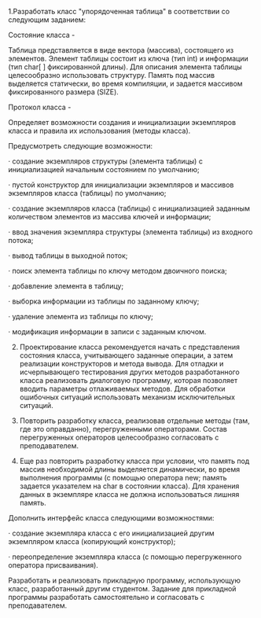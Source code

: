1.Разработать класс "упорядоченная таблица" в соответствии со следующим заданием:

Состояние класса -

Таблица представляется в виде вектора (массива), состоящего из элементов. Элемент таблицы состоит из ключа (тип int) и информации (тип char[ ] фиксированной длины). Для описания элемента таблицы целесообразно использовать структуру. Память под массив выделяется статически, во время компиляции, и задается массивом фиксированного размера (SIZE).

Протокол класса -

Определяет  возможности создания и инициализации экземпляров класса и правила их использования (методы класса).

Предусмотреть следующие возможности:

·          создание экземпляров структуры (элемента таблицы) с инициализацией начальным состоянием по умолчанию;

·          пустой конструктор для инициализации экземпляров и массивов экземпляров класса (таблицы) по умолчанию;

·          создание экземпляров класса (таблицы) с инициализацией заданным количеством элементов из массива ключей и информации;

·          ввод значения экземпляра структуры (элемента таблицы) из входного потока;

·          вывод таблицы в выходной поток;

·          поиск элемента таблицы по ключу методом двоичного поиска;

·          добавление элемента в таблицу;

·          выборка информации из таблицы по заданному ключу;

·          удаление элемента из таблицы по ключу;

·          модификация информации в записи с заданным ключом.

2. Проектирование класса рекомендуется начать с представления состояния класса, учитывающего заданные операции, а затем реализации конструкторов и метода вывода. Для отладки и исчерпывающего тестирования других методов разработанного класса реализовать диалоговую программу, которая позволяет вводить параметры отлаживаемых методов. Для обработки ошибочных ситуаций использовать механизм исключительных ситуаций.

3. Повторить разработку класса, реализовав отдельные методы (там, где это оправданно), перегруженными операторами. Состав перегруженных операторов целесообразно согласовать с преподавателем.

4. Еще раз повторить разработку класса при условии, что память под массив необходимой длины выделяется динамически, во время выполнения программы (с помощью оператора new; память задается указателем на char в состоянии класса). Для хранения данных в экземпляре класса не должна использоваться лишняя память.

Дополнить интерфейс класса следующими возможностями:

·          создание экземпляра класса с его инициализацией другим экземпляром класса (копирующий конструктор);

·          переопределение экземпляра класса (с помощью перегруженного оператора присваивания).

Разработать и реализовать прикладную программу, использующую класс, разработанный другим студентом. Задание для прикладной программы разработать самостоятельно и согласовать с преподавателем.
